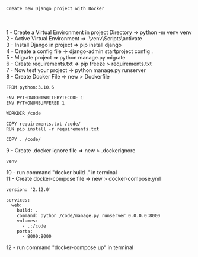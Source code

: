     Create new Django project with Docker
<br><br>
1 - Create a Virtual Environment in project Directory => python -m venv venv<br>
2 - Active Virtual Environment => .\venv\Scripts\activate<br>
3 - Install Django in project => pip install django<br>
4 - Create a config file => django-admin startproject config .<br>
5 - Migrate project => python manage.py migrate<br>
6 - Create requirements.txt => pip freeze > requirements.txt<br>
7 - Now test your project => python manage.py runserver<br>
8 - Create Docker File => new > Dockerfile<br>

    FROM python:3.10.6

    ENV PYTHONDONTWRITEBYTECODE 1
    ENV PYTHONUNBUFFERED 1
    
    WORKDIR /code
    
    COPY requirements.txt /code/
    RUN pip install -r requirements.txt
    
    COPY . /code/
9 - Create .docker ignore file => new > .dockerignore<br>

    venv
10 - run command "docker build ." in terminal <br>
11 - Create docker-compose file => new > docker-compose.yml 
    
    version: '2.12.0'
    
    services:
      web:
        build: .
        command: python /code/manage.py runserver 0.0.0.0:8000
        volumes:
          - .:/code
        ports:
          - 8000:8000

12 - run command "docker-compose up" in terminal <br>